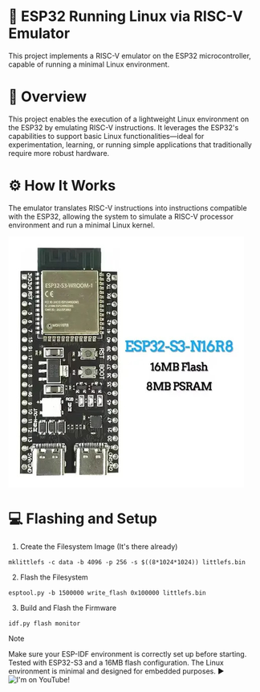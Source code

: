# 🐧 ESP32 Running Linux via RISC-V Emulator
This project implements a RISC-V emulator on the ESP32 microcontroller, capable of running a minimal Linux environment.

# 📄 Overview
This project enables the execution of a lightweight Linux environment on the ESP32 by emulating RISC-V instructions. It leverages the ESP32's capabilities to support basic Linux functionalities—ideal for experimentation, learning, or running simple applications that traditionally require more robust hardware.

# ⚙️ How It Works
The emulator translates RISC-V instructions into instructions compatible with the ESP32, allowing the system to simulate a RISC-V processor environment and run a minimal Linux kernel.

![esp32-running-linux](esp32-s3n16r8.jpeg)

# 💻 Flashing and Setup
1. Create the Filesystem Image (It's there already)

```
mklittlefs -c data -b 4096 -p 256 -s $((8*1024*1024)) littlefs.bin
```
2. Flash the Filesystem

```
esptool.py -b 1500000 write_flash 0x100000 littlefs.bin
```
3. Build and Flash the Firmware

```
idf.py flash monitor
```

> [!NOTE]
> Make sure your ESP-IDF environment is correctly set up before starting.
> Tested with ESP32-S3 and a 16MB flash configuration.
> The Linux environment is minimal and designed for embedded purposes.
> ▶️ ![I'm on YouTube!](https://youtu.be/RffAsl98R4o?si=HZfnRIMDvLjHM8QV)
